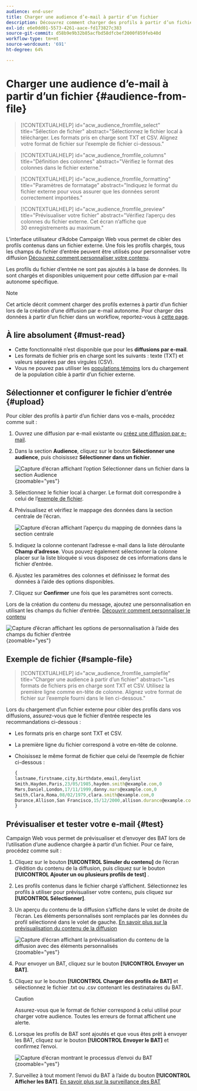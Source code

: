 ```yaml
---
audience: end-user
title: Charger une audience d’e-mail à partir d’un fichier
description: Découvrez comment charger des profils à partir d’un fichier externe pour créer l’audience de vos e-mails.
exl-id: e6e0dd01-5573-4261-aace-fd173827c383
source-git-commit: d58b9e9b32b85acfbd58dfcbef2000f859feb40d
workflow-type: tm+mt
source-wordcount: '691'
ht-degree: 64%

---
```


# Charger une audience d’e-mail à partir d’un fichier {#audience-from-file}

>[!CONTEXTUALHELP]
>id="acw_audience_fromfile_select"
>title="Sélection de fichier"
>abstract="Sélectionnez le fichier local à télécharger. Les formats pris en charge sont TXT et CSV. Alignez votre format de fichier sur l’exemple de fichier ci-dessous."

>[!CONTEXTUALHELP]
>id="acw_audience_fromfile_columns"
>title="Définition des colonnes"
>abstract="Vérifiez le format des colonnes dans le fichier externe."

>[!CONTEXTUALHELP]
>id="acw_audience_fromfile_formatting"
>title="Paramètres de formatage"
>abstract="Indiquez le format du fichier externe pour vous assurer que les données seront correctement importées."

>[!CONTEXTUALHELP]
>id="acw_audience_fromfile_preview"
>title="Prévisualiser votre fichier"
>abstract="Vérifiez l’aperçu des colonnes du fichier externe. Cet écran n’affiche que 30 enregistrements au maximum."

L’interface utilisateur d’Adobe Campaign Web vous permet de cibler des profils contenus dans un fichier externe. Une fois les profils chargés, tous les champs du fichier d’entrée peuvent être utilisés pour personnaliser votre diffusion [Découvrez comment personnaliser votre contenu](../personalization/personalize.md).

Les profils du fichier d’entrée ne sont pas ajoutés à la base de données. Ils sont chargés et disponibles uniquement pour cette diffusion par e-mail autonome spécifique.

>[!NOTE]
>
>Cet article décrit comment charger des profils externes à partir d’un fichier lors de la création d’une diffusion par e-mail autonome. Pour charger des données à partir d’un fichier dans un workflow, reportez-vous à [cette page](../workflows/activities/load-file.md).

## À lire absolument {#must-read}

* Cette fonctionnalité n’est disponible que pour les **diffusions par e-mail**.
* Les formats de fichier pris en charge sont les suivants : texte (TXT) et valeurs séparées par des virgules (CSV).
* Vous ne pouvez pas utiliser les [populations témoins](control-group.md) lors du chargement de la population cible à partir d’un fichier externe.

## Sélectionner et configurer le fichier d’entrée {#upload}

Pour cibler des profils à partir d’un fichier dans vos e-mails, procédez comme suit :

1. Ouvrez une diffusion par e-mail existante ou [créez une diffusion par e-mail](../email/create-email.md).
1. Dans la section **Audience**, cliquez sur le bouton **Sélectionner une audience**, puis choisissez **Sélectionner dans un fichier**.

   ![Capture d’écran affichant l’option Sélectionner dans un fichier dans la section Audience](assets/select-from-file.png){zoomable="yes"}

1. Sélectionnez le fichier local à charger. Le format doit correspondre à celui de l’[exemple de fichier](#sample-file).
1. Prévisualisez et vérifiez le mappage des données dans la section centrale de l’écran.

   ![Capture d’écran affichant l’aperçu du mapping de données dans la section centrale](assets/select-from-file-map.png)

1. Indiquez la colonne contenant l’adresse e-mail dans la liste déroulante **Champ d’adresse**. Vous pouvez également sélectionner la colonne placer sur la liste bloquée si vous disposez de ces informations dans le fichier d’entrée.
1. Ajustez les paramètres des colonnes et définissez le format des données à l’aide des options disponibles.
1. Cliquez sur **Confirmer** une fois que les paramètres sont corrects.

Lors de la création du contenu du message, ajoutez une personnalisation en utilisant les champs du fichier d’entrée. [Découvrir comment personnaliser le contenu](../personalization/personalize.md)

![Capture d’écran affichant les options de personnalisation à l’aide des champs du fichier d’entrée](assets/select-external-perso.png){zoomable="yes"}

## Exemple de fichier {#sample-file}

>[!CONTEXTUALHELP]
>id="acw_audience_fromfile_samplefile"
>title="Charger une audience à partir d’un fichier"
>abstract="Les formats de fichiers pris en charge sont TXT et CSV. Utilisez la première ligne comme en-tête de colonne. Alignez votre format de fichier sur l’exemple fourni dans le lien ci-dessous."

Lors du chargement d’un fichier externe pour cibler des profils dans vos diffusions, assurez-vous que le fichier d’entrée respecte les recommandations ci-dessous :

* Les formats pris en charge sont TXT et CSV.
* La première ligne du fichier correspond à votre en-tête de colonne.
* Choisissez le même format de fichier que celui de l’exemple de fichier ci-dessous :

  ```javascript
  {
  lastname,firstname,city,birthdate,email,denylist
  Smith,Hayden,Paris,23/05/1985,hayden.smith@example.com,0
  Mars,Daniel,London,17/11/1999,danny.mars@example.com,0
  Smith,Clara,Roma,08/02/1979,clara.smith@example.com,0
  Durance,Allison,San Francisco,15/12/2000,allison.durance@example.com,1
  }
  ```

## Prévisualiser et tester votre e-mail {#test}

Campaign Web vous permet de prévisualiser et d’envoyer des BAT lors de l’utilisation d’une audience chargée à partir d’un fichier. Pour ce faire, procédez comme suit :

1. Cliquez sur le bouton **[!UICONTROL Simuler du contenu]** de l’écran d’édition du contenu de la diffusion, puis cliquez sur le bouton **[!UICONTROL Ajouter un ou plusieurs profils de test]** .

1. Les profils contenus dans le fichier chargé s’affichent. Sélectionnez les profils à utiliser pour prévisualiser votre contenu, puis cliquez sur **[!UICONTROL Sélectionner]**.

1. Un aperçu du contenu de la diffusion s’affiche dans le volet de droite de l’écran. Les éléments personnalisés sont remplacés par les données du profil sélectionné dans le volet de gauche. [En savoir plus sur la prévisualisation du contenu de la diffusion](../preview-test/preview-content.md)

   ![Capture d’écran affichant la prévisualisation du contenu de la diffusion avec des éléments personnalisés](assets/file-upload-preview.png){zoomable="yes"}

1. Pour envoyer un BAT, cliquez sur le bouton **[!UICONTROL Envoyer un BAT]**.

1. Cliquez sur le bouton **[!UICONTROL Charger des profils de BAT]** et sélectionnez le fichier .txt ou .csv contenant les destinataires du BAT.

   >[!CAUTION]
   >
   >Assurez-vous que le format de fichier correspond à celui utilisé pour charger votre audience. Toutes les erreurs de format affichent une alerte.

1. Lorsque les profils de BAT sont ajoutés et que vous êtes prêt à envoyer les BAT, cliquez sur le bouton **[!UICONTROL Envoyer le BAT]** et confirmez l’envoi.

   ![Capture d’écran montrant le processus d’envoi du BAT](assets/file-upload-test.png){zoomable="yes"}

1. Surveillez à tout moment l’envoi du BAT à l’aide du bouton **[!UICONTROL Afficher les BAT]**. [En savoir plus sur la surveillance des BAT](../preview-test/test-deliveries.md#access-test-deliveries)